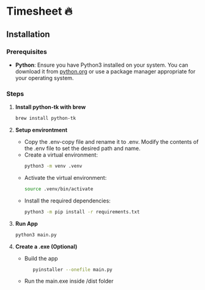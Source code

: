 # Timesheet 🔥

## Installation

### Prerequisites

- **Python**: Ensure you have Python3 installed on your system. You can download it from [python.org](https://www.python.org/downloads/) or use a package manager appropriate for your operating system.

### Steps

1. **Install python-tk with brew**

   ```bash
   brew install python-tk
   ```

2. **Setup environtment**

   - Copy the .env-copy file and rename it to .env. Modify the contents of the .env file to set the desired path and name.
   - Create a virtual environment:
     ```bash
     python3 -m venv .venv
     ```
   - Activate the virtual environment:
     ```bash
     source .venv/bin/activate
     ```
   - Install the required dependencies:
     ```bash
     python3 -m pip install -r requirements.txt
     ```

3. **Run App**

   ```bash
   python3 main.py
   ```

4. **Create a .exe (Optional)**
   - Build the app
     ```bash
        pyinstaller --onefile main.py
     ```
   - Run the main.exe inside /dist folder
